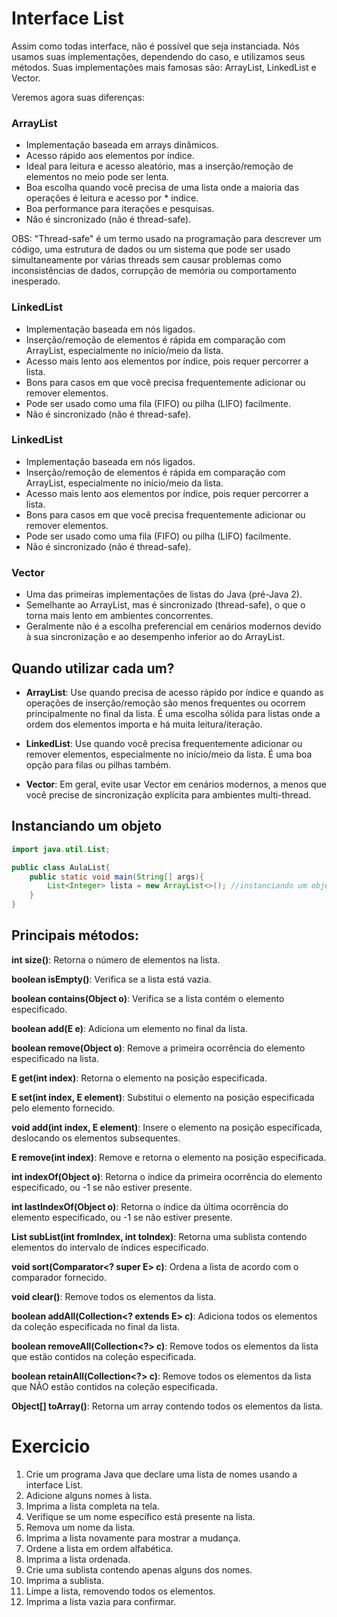 # Interface List
Assim como todas interface, não é possível que seja instanciada. Nós usamos suas implementações, dependendo do caso, e utilizamos seus métodos.
Suas implementações mais famosas são: ArrayList, LinkedList e Vector.

Veremos agora suas diferenças:

### ArrayList
* Implementação baseada em arrays dinâmicos.
* Acesso rápido aos elementos por índice.
* Ideal para leitura e acesso aleatório, mas a inserção/remoção de elementos no meio pode ser lenta.
* Boa escolha quando você precisa de uma lista onde a maioria das operações é leitura e acesso por * índice.
* Boa performance para iterações e pesquisas.
* Não é sincronizado (não é thread-safe).

OBS: "Thread-safe" é um termo usado na programação para descrever um código, uma estrutura de dados ou um sistema que pode ser usado simultaneamente por várias threads sem causar problemas como inconsistências de dados, corrupção de memória ou comportamento inesperado.

### LinkedList
* Implementação baseada em nós ligados.
* Inserção/remoção de elementos é rápida em comparação com ArrayList, especialmente no início/meio da lista.
* Acesso mais lento aos elementos por índice, pois requer percorrer a lista.
* Bons para casos em que você precisa frequentemente adicionar ou remover elementos.
* Pode ser usado como uma fila (FIFO) ou pilha (LIFO) facilmente.
* Não é sincronizado (não é thread-safe).


### LinkedList
* Implementação baseada em nós ligados.
* Inserção/remoção de elementos é rápida em comparação com ArrayList, especialmente no início/meio da lista.
* Acesso mais lento aos elementos por índice, pois requer percorrer a lista.
* Bons para casos em que você precisa frequentemente adicionar ou remover elementos.
* Pode ser usado como uma fila (FIFO) ou pilha (LIFO) facilmente.
* Não é sincronizado (não é thread-safe).

### Vector
* Uma das primeiras implementações de listas do Java (pré-Java 2).
* Semelhante ao ArrayList, mas é sincronizado (thread-safe), o que o torna mais lento em ambientes concorrentes.
* Geralmente não é a escolha preferencial em cenários modernos devido à sua sincronização e ao desempenho inferior ao do ArrayList.

## Quando utilizar cada um?
* **ArrayList**: Use quando precisa de acesso rápido por índice e quando as operações de inserção/remoção são menos frequentes ou ocorrem principalmente no final da lista. É uma escolha sólida para listas onde a ordem dos elementos importa e há muita leitura/iteração.

* **LinkedList**: Use quando você precisa frequentemente adicionar ou remover elementos, especialmente no início/meio da lista. É uma boa opção para filas ou pilhas também.

* **Vector**: Em geral, evite usar Vector em cenários modernos, a menos que você precise de sincronização explícita para ambientes multi-thread.


## Instanciando um objeto
```java
import java.util.List;

public class AulaList{
    public static void main(String[] args){
        List<Integer> lista = new ArrayList<>(); //instanciando um objeto List
    }
}
```

## Principais métodos: 
**int size()**: Retorna o número de elementos na lista.

**boolean isEmpty()**: Verifica se a lista está vazia.

**boolean contains(Object o)**: Verifica se a lista contém o elemento especificado.

**boolean add(E e)**: Adiciona um elemento no final da lista.

**boolean remove(Object o)**: Remove a primeira ocorrência do elemento especificado na lista.

**E get(int index)**: Retorna o elemento na posição especificada.

**E set(int index, E element)**: Substitui o elemento na posição especificada pelo elemento fornecido.

**void add(int index, E element)**: Insere o elemento na posição especificada, deslocando os elementos subsequentes.

**E remove(int index)**: Remove e retorna o elemento na posição especificada.

**int indexOf(Object o)**: Retorna o índice da primeira ocorrência do elemento especificado, ou -1 se não estiver presente.

**int lastIndexOf(Object o)**: Retorna o índice da última ocorrência do elemento especificado, ou -1 se não estiver presente.

**List<E> subList(int fromIndex, int toIndex)**: Retorna uma sublista contendo elementos do intervalo de índices especificado.

**void sort(Comparator<? super E> c)**: Ordena a lista de acordo com o comparador fornecido.

**void clear()**: Remove todos os elementos da lista.

**boolean addAll(Collection<? extends E> c)**: Adiciona todos os elementos da coleção especificada no final da lista.

**boolean removeAll(Collection<?> c)**: Remove todos os elementos da lista que estão contidos na coleção especificada.

**boolean retainAll(Collection<?> c)**: Remove todos os elementos da lista que NÃO estão contidos na coleção especificada.

**Object[] toArray()**: Retorna um array contendo todos os elementos da lista.


# Exercicio
1. Crie um programa Java que declare uma lista de nomes usando a interface List<String>.
2. Adicione alguns nomes à lista.
3. Imprima a lista completa na tela.
4. Verifique se um nome específico está presente na lista.
5. Remova um nome da lista.
6. Imprima a lista novamente para mostrar a mudança.
7. Ordene a lista em ordem alfabética.
8. Imprima a lista ordenada.
9. Crie uma sublista contendo apenas alguns dos nomes.
10. Imprima a sublista.
11. Limpe a lista, removendo todos os elementos.
12. Imprima a lista vazia para confirmar.